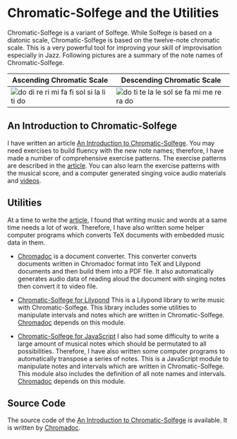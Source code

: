  Chromatic-Solfege and the Utilities
===========================================

Chromatic-Solfege is a variant of Solfege. While Solfege is based on a diatonic
scale, Chromatic-Solfege is based on the twelve-note chromatic scale. This is
a very powerful tool for improving your skill of improvisation especially in 
Jazz.  Following pictures are a summary of the note names of Chromatic-Solfege.

| Ascending Chromatic Scale | Descending Chromatic Scale |
|---------------------------|----------------------------|
| ![do di re ri mi fa fi sol si la li ti do][aug-small] | ![do ti te la le sol se fa mi me re ra do][dim-small] |

## An Introduction to Chromatic-Solfege
I have written an article [An Introduction to Chromatic-Solfege][aitcs]. You 
may need exercises to build fluency with the new note names; therefore, I have 
made a number of comprehensive exercise patterns. The exercise patterns are 
described in the [article][aitcs]. You can also learn the exercise patterns 
with the musical score, and a computer generated singing voice audio materials 
and [videos][videos].

## Utilities
At a time to write the [article][aitcs], I found that writing music and words 
at a same time needs a lot of work. Therefore, I have also written some helper 
computer programs which converts TeX documents with embedded music data in 
them.

- [Chromadoc][chromadoc] is a document converter. This converter converts 
  documents written in Chromadoc format into TeX and Lilypond documents and 
  then build them into a PDF file. It also automatically generates audio data
  of reading aloud the document with singing notes then convert it to video 
  file.

- [Chromatic-Solfege for Lilypond][csfly]
  This is a Lilypond library to write music with Chromatic-Solfege. This 
  library includes some utilities to manipulate intervals and notes which are 
  written in Chromatic-Solfege. [Chromadoc][chromadoc] depends on this module.

- [Chromatic-Solfege for JavaScript][csfjs]
  I also had some difficulty to write a large amount of musical notes which 
  should be permutated to all possibilities. Therefore, I have also written 
  some computer programs to automatically transpose a series of notes.
  This is a JavaScript module to manipulate notes and intervals which are 
  written in Chromatic-Solfege. This module also includes the definition of all 
  note names and intervals. [Chromadoc][chromadoc] depends on this module.


## Source Code
The source code of the [An Introduction to 
Chromatic-Solfege](an-introduction-to-chromatic-solfege/) is available. It is 
written by [Chromadoc][chromadoc]. 


[aitcs]: https://chromatic-solfege.github.io/an-introduction-to-chromatic-solfege/
[chromadoc]: https://chromatic-solfege.github.io/chromadoc/
[videos]: https://youtu.be/VNH8gRttSa4
[csfjs]: https://chromatic-solfege.github.io/chromatic-solfege-for-javascript/
[csfly]: https://chromatic-solfege.github.io/chromatic-solfege-for-lilypond/
[aug-small]: https://chromatic-solfege.github.io/an-introduction-to-chromatic-solfege/docs/solfege-aug-small.png
[dim-small]: https://chromatic-solfege.github.io/an-introduction-to-chromatic-solfege/docs/solfege-dim-small.png
[modeline]: # ( vim: set spell fo+=a path+=../ suffixesadd+=.md: )
